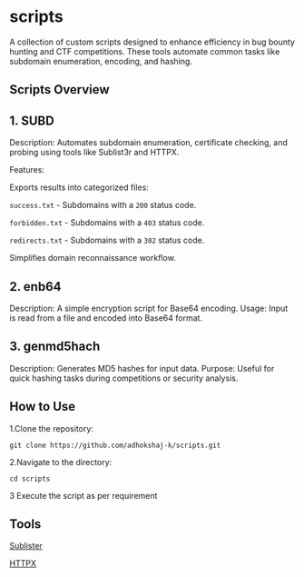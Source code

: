# scripts
A collection of custom scripts designed to enhance efficiency in bug bounty hunting and CTF competitions. These tools automate common tasks like subdomain enumeration, encoding, and hashing.

## Scripts Overview
## 1. SUBD
Description: Automates subdomain enumeration, certificate checking, and probing using tools like Sublist3r and HTTPX.

Features:

Exports results into categorized files:

`success.txt` - Subdomains with a `200` status code.

`forbidden.txt` - Subdomains with a `403` status code.

`redirects.txt` - Subdomains with a `302` status code.

Simplifies domain reconnaissance workflow.

## 2. enb64
Description: A simple encryption script for Base64 encoding.
Usage: Input is read from a file and encoded into Base64 format.

## 3. genmd5hach
Description: Generates MD5 hashes for input data.
Purpose: Useful for quick hashing tasks during competitions or security analysis.

## How to Use

1.Clone the repository:
```
git clone https://github.com/adhokshaj-k/scripts.git

```

2.Navigate to the directory:
```
cd scripts
```

3 Execute the script as per requirement

## Tools
[Sublister](https://github.com/aboul3la/Sublist3r)

[HTTPX](https://github.com/projectdiscovery/httpx)
